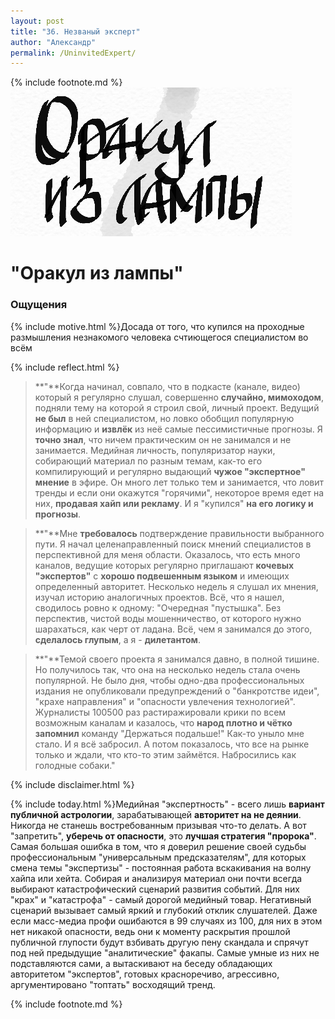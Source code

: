 ```yaml
---
layout: post
title: "36. Незваный эксперт"
author: "Александр"
permalink: /UninvitedExpert/
---
```

{% include footnote.md %}
!["Слушал пророчества на публику"](/_img/36.jpg)
# "Оракул из лампы"

### Ощущения
{% include motive.html %}Досада от того, что купился на проходные размышления незнакомого человека счтиющегося специалистом во всём

{% include reflect.html %}
>**"**Когда начинал, совпало, что в подкасте (канале, видео) который я регулярно слушал, совершенно **случайно, мимоходом**, подняли тему на которой я строил свой, личный проект. Ведущий **не был** в ней специалистом, но ловко обобщил популярную информацию и **извлёк** из неё самые пессимистичные прогнозы. Я **точно знал**, что ничем практическим он не занимался и не занимается. Медийная личность, популяризатор науки, собирающий материал по разным темам, как-то его компилирующий и регулярно выдающий **чужое "экспертное" мнение** в эфире. Он много лет только тем и занимается, что ловит тренды и если они окажутся "горячими", некоторое время едет на них, **продавая хайп или рекламу**. И я "купился" **на его логику и прогнозы**. 

>**"**Мне **требовалось** подтверждение правильности выбранного пути. Я начал целенаправленный поиск мнений специалистов в перспективной для меня области. Оказалось, что есть много каналов, ведущие которых регулярно приглашают **кочевых "экспертов"** с **хорошо подвешенным языком** и имеющих определенный авторитет. Несколько недель я слушал их мнения, изучал историю аналогичных проектов. Всё, что я нашел, сводилось ровно к одному: "Очередная "пустышка". Без перспектив, чистой воды мошенничество, от которого нужно шарахаться, как черт от ладана. Всё, чем я занимался  до этого, **сделалось глупым**, а я - **дилетантом**.  

>**"**Темой своего проекта я занимался давно, в полной  тишине. Но получилось  так, что она на несколько недель стала очень популярной. Не было дня, чтобы одно-два профессиональных издания не опубликовали предупреждений о "банкротстве идеи", "крахе направления" и "опасности увлечения технологией". Журналисты 100500 раз растиражировали крики по всем возможным каналам и казалось, что **народ плотно и чётко запомнил** команду "Держаться подальше!" Как-то уныло мне стало. И я всё забросил. А потом показалось, что все на рынке только и ждали, что кто-то этим займётся. Набросились как голодные собаки." 

{% include disclaimer.html %}

{% include today.html %}Медийная "экспертность" - всего лишь **вариант публичной астрологии**, зарабатывающей **авторитет на не деянии**. Никогда не станешь востребованным призывая что-то делать. А вот "запретить", **уберечь от опасности**, это **лучшая стратегия "пророка"**. Самая большая ошибка в том, что я доверил решение своей судьбы профессиональным "универсальным предсказателям", для которых смена темы "экспертизы" - постоянная работа вскакивания на волну хайпа или хейта. Собирая и анализируя материал они почти всегда выбирают катастрофический сценарий развития событий. Для них "крах" и "катастрофа" - самый дорогой медийный товар. Негативный сценарий вызывает самый яркий и глубокий отклик слушателей. Даже если масс-медиа профи ошибаются в 99 случаях из 100, для них в этом нет никакой опасности, ведь они к моменту раскрытия прошлой публичной глупости будут взбивать другую пену скандала и спрячут под ней предыдущие "аналитические" факапы. Самые умные из них не подставляются сами, а вытаскивают на беседу обладающих авторитетом "экспертов", готовых красноречиво, агрессивно, аргументировано "топтать" восходящий тренд.

{% include footnote.md %}
